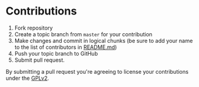 # Contributions

1. Fork repository
2. Create a topic branch from `master` for your contribution
3. Make changes and commit in logical chunks (be sure to add your name to the list of contributors in [README.md](https://github.com/wpcorner/wp-blame/blob/main/README.md))
4. Push your topic branch to GitHub
5. Submit pull request.

By submitting a pull request you're agreeing to license your contributions under the [GPLv2](http://www.gnu.org/licenses/gpl-2.0.html
).

